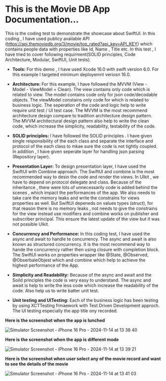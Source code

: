 # This is the Movie DB App Documentation...

This is the coding test to demonstrate the showcase about SwiftUI. In this coding , I have used publicy available API (https://api.themoviedb.org/3/movie/top_rated?api_key=API_KEY) which contains people data with properties like Id, Name , Title etc. In this test , I have tried to cover following requirment(SOLID principles, Code Architecture, Modular, SwiftUI, Unit tests).

* **Tools:** For this demo , I have used Xcode 16.0 with swift version 6.0. For this example I targeted minimum deployemnt veriosn 16.0.

* **Architecture:** For this example, I have followed the MVVM (View - Model - ViewModel + Clean). The view contains only code which is related to view. The model contains code only for json code/decodable objects. The viewModel constains only code for which is related to business logic. The seperation of the code and logic  help to write require unit test / UI test case. The MVVM is the most recommend architecture design compare to tradition architecture design pattern. The MVVM architectural design pattern also help to write the clean code, which increase the simplicity, readability, testability of the code.  

* **SOLID principles:** I have followed the SOLID principles . I have given single responsibility of the each class and separate the interface and protocol of the each class to mkae sure the code is not tightly coupled. In addition , I have given seperate layer for handling json parsing (Repository layer).

* **Presentation Layer:** To design presentation layer, I have used the SwiftUI with Combine approach. The SwiftUI and combine is the most recommended way to desin the code and render the views. In UIkit , we have to depend on protocol delegate and class. Because of the inheritance , there were lots of unnecessarily code is added behind the scenes , which impact the performances of the app. We also needs to take care the memory leaks and write the constrains for views properties as well. But SwiftUI depeneds on values types (struct), for that reason there is no memory leaks , not needs to give the constrains for the view instead use modifiers and combine works on publisher and subscriber principal. This ensure the latest update of the view but it was not possible UIkit.

* **Concurrency and Performance:** In this coding test, I have used the async and await to handle te concurrency. The async and await is also known as structured concurrency. It is the most recommend way to hande the concurrency rather then using closure with completion block. The SwiftUI works on properties wrapper like @State, @Observed, @ObserbaleObjest which and combine which help to achieve the highest performance of the App.

* **Simplicity and Readability:** Because of the async and await and the Soild principles  the code is very easy to understand. The async and await is help to write the less code which increase the readability of the code. Also help us to write batter unit test.

 * **Unit testing and  UITesting:** Each of the business logic has been testing by using XCTTesting frmaework with Test Driven Development approch. The UI testing especially the app title ony recorded.
   
**Here is the screenshot when the app is lunched**

![Simulator Screenshot - iPhone 16 Pro - 2024-11-14 at 13 38 40](https://github.com/user-attachments/assets/91de8008-839c-460e-9567-e0bd78906d53)

**Here is the screenshot when the app is different mode**

![Simulator Screenshot - iPhone 16 Pro - 2024-11-14 at 13 39 21](https://github.com/user-attachments/assets/6da09f6d-2941-4cb9-8535-e6b712ad703a)

**Here is the screenshot when user select any of the movie record and want to see the details of the movie**

![Simulator Screenshot - iPhone 16 Pro - 2024-11-14 at 13 41 03](https://github.com/user-attachments/assets/0d0327ba-ef74-44fa-a648-14ea32352899)
